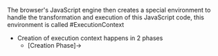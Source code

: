 The browser's JavaScript engine then creates a special environment to handle the transformation and execution of this JavaScript code, this environment is called #ExecutionContext

- Creation of execution context happens in 2 phases
	- [Creation Phase]-> 